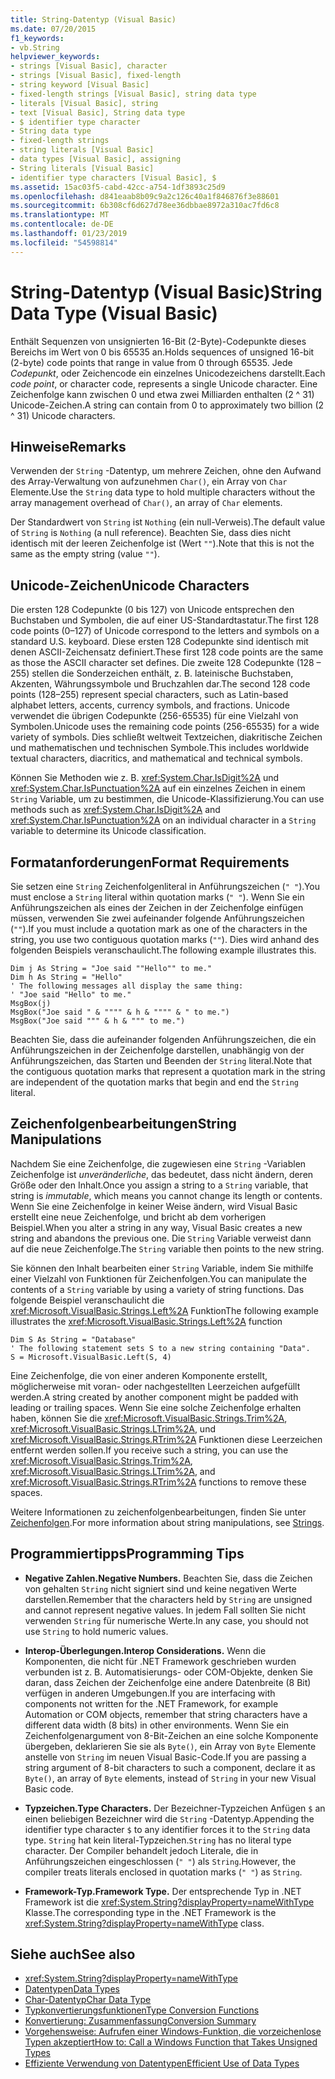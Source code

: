 ```yaml
---
title: String-Datentyp (Visual Basic)
ms.date: 07/20/2015
f1_keywords:
- vb.String
helpviewer_keywords:
- strings [Visual Basic], character
- strings [Visual Basic], fixed-length
- string keyword [Visual Basic]
- fixed-length strings [Visual Basic], string data type
- literals [Visual Basic], string
- text [Visual Basic], String data type
- $ identifier type character
- String data type
- fixed-length strings
- string literals [Visual Basic]
- data types [Visual Basic], assigning
- String literals [Visual Basic]
- identifier type characters [Visual Basic], $
ms.assetid: 15ac03f5-cabd-42cc-a754-1df3893c25d9
ms.openlocfilehash: d841eaab8b09c9a2c126c40a1f846876f3e88601
ms.sourcegitcommit: 6b308cf6d627d78ee36dbbae8972a310ac7fd6c8
ms.translationtype: MT
ms.contentlocale: de-DE
ms.lasthandoff: 01/23/2019
ms.locfileid: "54598814"
---
```

# <a name="string-data-type-visual-basic"></a><span data-ttu-id="b02c8-102">String-Datentyp (Visual Basic)</span><span class="sxs-lookup"><span data-stu-id="b02c8-102">String Data Type (Visual Basic)</span></span>
<span data-ttu-id="b02c8-103">Enthält Sequenzen von unsignierten 16-Bit (2-Byte)-Codepunkte dieses Bereichs im Wert von 0 bis 65535 an.</span><span class="sxs-lookup"><span data-stu-id="b02c8-103">Holds sequences of unsigned 16-bit (2-byte) code points that range in value from 0 through 65535.</span></span> <span data-ttu-id="b02c8-104">Jede *Codepunkt*, oder Zeichencode ein einzelnes Unicodezeichens darstellt.</span><span class="sxs-lookup"><span data-stu-id="b02c8-104">Each *code point*, or character code, represents a single Unicode character.</span></span> <span data-ttu-id="b02c8-105">Eine Zeichenfolge kann zwischen 0 und etwa zwei Milliarden enthalten (2 ^ 31) Unicode-Zeichen.</span><span class="sxs-lookup"><span data-stu-id="b02c8-105">A string can contain from 0 to approximately two billion (2 ^ 31) Unicode characters.</span></span>  
  
## <a name="remarks"></a><span data-ttu-id="b02c8-106">Hinweise</span><span class="sxs-lookup"><span data-stu-id="b02c8-106">Remarks</span></span>  
 <span data-ttu-id="b02c8-107">Verwenden der `String` -Datentyp, um mehrere Zeichen, ohne den Aufwand des Array-Verwaltung von aufzunehmen `Char()`, ein Array von `Char` Elemente.</span><span class="sxs-lookup"><span data-stu-id="b02c8-107">Use the `String` data type to hold multiple characters without the array management overhead of `Char()`, an array of `Char` elements.</span></span>  
  
 <span data-ttu-id="b02c8-108">Der Standardwert von `String` ist `Nothing` (ein null-Verweis).</span><span class="sxs-lookup"><span data-stu-id="b02c8-108">The default value of `String` is `Nothing` (a null reference).</span></span> <span data-ttu-id="b02c8-109">Beachten Sie, dass dies nicht identisch mit der leeren Zeichenfolge ist (Wert `""`).</span><span class="sxs-lookup"><span data-stu-id="b02c8-109">Note that this is not the same as the empty string (value `""`).</span></span>  
  
## <a name="unicode-characters"></a><span data-ttu-id="b02c8-110">Unicode-Zeichen</span><span class="sxs-lookup"><span data-stu-id="b02c8-110">Unicode Characters</span></span>  
 <span data-ttu-id="b02c8-111">Die ersten 128 Codepunkte (0 bis 127) von Unicode entsprechen den Buchstaben und Symbolen, die auf einer US-Standardtastatur.</span><span class="sxs-lookup"><span data-stu-id="b02c8-111">The first 128 code points (0–127) of Unicode correspond to the letters and symbols on a standard U.S. keyboard.</span></span> <span data-ttu-id="b02c8-112">Diese ersten 128 Codepunkte sind identisch mit denen ASCII-Zeichensatz definiert.</span><span class="sxs-lookup"><span data-stu-id="b02c8-112">These first 128 code points are the same as those the ASCII character set defines.</span></span> <span data-ttu-id="b02c8-113">Die zweite 128 Codepunkte (128 – 255) stellen die Sonderzeichen enthält, z. B. lateinische Buchstaben, Akzenten, Währungssymbole und Bruchzahlen dar.</span><span class="sxs-lookup"><span data-stu-id="b02c8-113">The second 128 code points (128–255) represent special characters, such as Latin-based alphabet letters, accents, currency symbols, and fractions.</span></span> <span data-ttu-id="b02c8-114">Unicode verwendet die übrigen Codepunkte (256-65535) für eine Vielzahl von Symbolen.</span><span class="sxs-lookup"><span data-stu-id="b02c8-114">Unicode uses the remaining code points (256-65535) for a wide variety of symbols.</span></span> <span data-ttu-id="b02c8-115">Dies schließt weltweit Textzeichen, diakritische Zeichen und mathematischen und technischen Symbole.</span><span class="sxs-lookup"><span data-stu-id="b02c8-115">This includes worldwide textual characters, diacritics, and mathematical and technical symbols.</span></span>  
  
 <span data-ttu-id="b02c8-116">Können Sie Methoden wie z. B. <xref:System.Char.IsDigit%2A> und <xref:System.Char.IsPunctuation%2A> auf ein einzelnes Zeichen in einem `String` Variable, um zu bestimmen, die Unicode-Klassifizierung.</span><span class="sxs-lookup"><span data-stu-id="b02c8-116">You can use methods such as <xref:System.Char.IsDigit%2A> and <xref:System.Char.IsPunctuation%2A> on an individual character in a `String` variable to determine its Unicode classification.</span></span>  
  
## <a name="format-requirements"></a><span data-ttu-id="b02c8-117">Formatanforderungen</span><span class="sxs-lookup"><span data-stu-id="b02c8-117">Format Requirements</span></span>  
 <span data-ttu-id="b02c8-118">Sie setzen eine `String` Zeichenfolgenliteral in Anführungszeichen (`" "`).</span><span class="sxs-lookup"><span data-stu-id="b02c8-118">You must enclose a `String` literal within quotation marks (`" "`).</span></span> <span data-ttu-id="b02c8-119">Wenn Sie ein Anführungszeichen als eines der Zeichen in der Zeichenfolge einfügen müssen, verwenden Sie zwei aufeinander folgende Anführungszeichen (`""`).</span><span class="sxs-lookup"><span data-stu-id="b02c8-119">If you must include a quotation mark as one of the characters in the string, you use two contiguous quotation marks (`""`).</span></span> <span data-ttu-id="b02c8-120">Dies wird anhand des folgenden Beispiels veranschaulicht.</span><span class="sxs-lookup"><span data-stu-id="b02c8-120">The following example illustrates this.</span></span>  
  
```  
Dim j As String = "Joe said ""Hello"" to me."  
Dim h As String = "Hello"  
' The following messages all display the same thing:  
' "Joe said "Hello" to me."  
MsgBox(j)  
MsgBox("Joe said " & """" & h & """" & " to me.")  
MsgBox("Joe said """ & h & """ to me.")  
```  
  
 <span data-ttu-id="b02c8-121">Beachten Sie, dass die aufeinander folgenden Anführungszeichen, die ein Anführungszeichen in der Zeichenfolge darstellen, unabhängig von der Anführungszeichen, das Starten und Beenden der `String` literal.</span><span class="sxs-lookup"><span data-stu-id="b02c8-121">Note that the contiguous quotation marks that represent a quotation mark in the string are independent of the quotation marks that begin and end the `String` literal.</span></span>  
  
## <a name="string-manipulations"></a><span data-ttu-id="b02c8-122">Zeichenfolgenbearbeitungen</span><span class="sxs-lookup"><span data-stu-id="b02c8-122">String Manipulations</span></span>  
 <span data-ttu-id="b02c8-123">Nachdem Sie eine Zeichenfolge, die zugewiesen eine `String` -Variablen Zeichenfolge ist *unveränderliche*, das bedeutet, dass nicht ändern, deren Größe oder den Inhalt.</span><span class="sxs-lookup"><span data-stu-id="b02c8-123">Once you assign a string to a `String` variable, that string is *immutable*, which means you cannot change its length or contents.</span></span> <span data-ttu-id="b02c8-124">Wenn Sie eine Zeichenfolge in keiner Weise ändern, wird Visual Basic erstellt eine neue Zeichenfolge, und bricht ab dem vorherigen Beispiel.</span><span class="sxs-lookup"><span data-stu-id="b02c8-124">When you alter a string in any way, Visual Basic creates a new string and abandons the previous one.</span></span> <span data-ttu-id="b02c8-125">Die `String` Variable verweist dann auf die neue Zeichenfolge.</span><span class="sxs-lookup"><span data-stu-id="b02c8-125">The `String` variable then points to the new string.</span></span>  
  
 <span data-ttu-id="b02c8-126">Sie können den Inhalt bearbeiten einer `String` Variable, indem Sie mithilfe einer Vielzahl von Funktionen für Zeichenfolgen.</span><span class="sxs-lookup"><span data-stu-id="b02c8-126">You can manipulate the contents of a `String` variable by using a variety of string functions.</span></span> <span data-ttu-id="b02c8-127">Das folgende Beispiel veranschaulicht die <xref:Microsoft.VisualBasic.Strings.Left%2A> Funktion</span><span class="sxs-lookup"><span data-stu-id="b02c8-127">The following example illustrates the <xref:Microsoft.VisualBasic.Strings.Left%2A> function</span></span>  
  
```  
Dim S As String = "Database"  
' The following statement sets S to a new string containing "Data".  
S = Microsoft.VisualBasic.Left(S, 4)  
```  
  
 <span data-ttu-id="b02c8-128">Eine Zeichenfolge, die von einer anderen Komponente erstellt, möglicherweise mit voran- oder nachgestellten Leerzeichen aufgefüllt werden.</span><span class="sxs-lookup"><span data-stu-id="b02c8-128">A string created by another component might be padded with leading or trailing spaces.</span></span> <span data-ttu-id="b02c8-129">Wenn Sie eine solche Zeichenfolge erhalten haben, können Sie die <xref:Microsoft.VisualBasic.Strings.Trim%2A>, <xref:Microsoft.VisualBasic.Strings.LTrim%2A>, und <xref:Microsoft.VisualBasic.Strings.RTrim%2A> Funktionen diese Leerzeichen entfernt werden sollen.</span><span class="sxs-lookup"><span data-stu-id="b02c8-129">If you receive such a string, you can use the <xref:Microsoft.VisualBasic.Strings.Trim%2A>, <xref:Microsoft.VisualBasic.Strings.LTrim%2A>, and <xref:Microsoft.VisualBasic.Strings.RTrim%2A> functions to remove these spaces.</span></span>  
  
 <span data-ttu-id="b02c8-130">Weitere Informationen zu zeichenfolgenbearbeitungen, finden Sie unter [Zeichenfolgen](../../../visual-basic/programming-guide/language-features/strings/index.md).</span><span class="sxs-lookup"><span data-stu-id="b02c8-130">For more information about string manipulations, see [Strings](../../../visual-basic/programming-guide/language-features/strings/index.md).</span></span>  
  
## <a name="programming-tips"></a><span data-ttu-id="b02c8-131">Programmiertipps</span><span class="sxs-lookup"><span data-stu-id="b02c8-131">Programming Tips</span></span>  
  
-   <span data-ttu-id="b02c8-132">**Negative Zahlen.**</span><span class="sxs-lookup"><span data-stu-id="b02c8-132">**Negative Numbers.**</span></span> <span data-ttu-id="b02c8-133">Beachten Sie, dass die Zeichen von gehalten `String` nicht signiert sind und keine negativen Werte darstellen.</span><span class="sxs-lookup"><span data-stu-id="b02c8-133">Remember that the characters held by `String` are unsigned and cannot represent negative values.</span></span> <span data-ttu-id="b02c8-134">In jedem Fall sollten Sie nicht verwenden `String` für numerische Werte.</span><span class="sxs-lookup"><span data-stu-id="b02c8-134">In any case, you should not use `String` to hold numeric values.</span></span>  
  
-   <span data-ttu-id="b02c8-135">**Interop-Überlegungen.**</span><span class="sxs-lookup"><span data-stu-id="b02c8-135">**Interop Considerations.**</span></span> <span data-ttu-id="b02c8-136">Wenn die Komponenten, die nicht für .NET Framework geschrieben wurden verbunden ist z. B. Automatisierungs- oder COM-Objekte, denken Sie daran, dass Zeichen der Zeichenfolge eine andere Datenbreite (8 Bit) verfügen in anderen Umgebungen.</span><span class="sxs-lookup"><span data-stu-id="b02c8-136">If you are interfacing with components not written for the .NET Framework, for example Automation or COM objects, remember that string characters have a different data width (8 bits) in other environments.</span></span> <span data-ttu-id="b02c8-137">Wenn Sie ein Zeichenfolgenargument von 8-Bit-Zeichen an eine solche Komponente übergeben, deklarieren Sie sie als `Byte()`, ein Array von `Byte` Elemente anstelle von `String` im neuen Visual Basic-Code.</span><span class="sxs-lookup"><span data-stu-id="b02c8-137">If you are passing a string argument of 8-bit characters to such a component, declare it as `Byte()`, an array of `Byte` elements, instead of `String` in your new Visual Basic code.</span></span>  
  
-   <span data-ttu-id="b02c8-138">**Typzeichen.**</span><span class="sxs-lookup"><span data-stu-id="b02c8-138">**Type Characters.**</span></span> <span data-ttu-id="b02c8-139">Der Bezeichner-Typzeichen Anfügen `$` an einen beliebigen Bezeichner wird die `String` -Datentyp.</span><span class="sxs-lookup"><span data-stu-id="b02c8-139">Appending the identifier type character `$` to any identifier forces it to the `String` data type.</span></span> <span data-ttu-id="b02c8-140">`String` hat kein literal-Typzeichen.</span><span class="sxs-lookup"><span data-stu-id="b02c8-140">`String` has no literal type character.</span></span> <span data-ttu-id="b02c8-141">Der Compiler behandelt jedoch Literale, die in Anführungszeichen eingeschlossen (`" "`) als `String`.</span><span class="sxs-lookup"><span data-stu-id="b02c8-141">However, the compiler treats literals enclosed in quotation marks (`" "`) as `String`.</span></span>  
  
-   <span data-ttu-id="b02c8-142">**Framework-Typ.**</span><span class="sxs-lookup"><span data-stu-id="b02c8-142">**Framework Type.**</span></span> <span data-ttu-id="b02c8-143">Der entsprechende Typ in .NET Framework ist die <xref:System.String?displayProperty=nameWithType> Klasse.</span><span class="sxs-lookup"><span data-stu-id="b02c8-143">The corresponding type in the .NET Framework is the <xref:System.String?displayProperty=nameWithType> class.</span></span>  
  
## <a name="see-also"></a><span data-ttu-id="b02c8-144">Siehe auch</span><span class="sxs-lookup"><span data-stu-id="b02c8-144">See also</span></span>
- <xref:System.String?displayProperty=nameWithType>
- [<span data-ttu-id="b02c8-145">Datentypen</span><span class="sxs-lookup"><span data-stu-id="b02c8-145">Data Types</span></span>](../../../visual-basic/language-reference/data-types/index.md)
- [<span data-ttu-id="b02c8-146">Char-Datentyp</span><span class="sxs-lookup"><span data-stu-id="b02c8-146">Char Data Type</span></span>](../../../visual-basic/language-reference/data-types/char-data-type.md)
- [<span data-ttu-id="b02c8-147">Typkonvertierungsfunktionen</span><span class="sxs-lookup"><span data-stu-id="b02c8-147">Type Conversion Functions</span></span>](../../../visual-basic/language-reference/functions/type-conversion-functions.md)
- [<span data-ttu-id="b02c8-148">Konvertierung: Zusammenfassung</span><span class="sxs-lookup"><span data-stu-id="b02c8-148">Conversion Summary</span></span>](../../../visual-basic/language-reference/keywords/conversion-summary.md)
- [<span data-ttu-id="b02c8-149">Vorgehensweise: Aufrufen einer Windows-Funktion, die vorzeichenlose Typen akzeptiert</span><span class="sxs-lookup"><span data-stu-id="b02c8-149">How to: Call a Windows Function that Takes Unsigned Types</span></span>](../../../visual-basic/programming-guide/com-interop/how-to-call-a-windows-function-that-takes-unsigned-types.md)
- [<span data-ttu-id="b02c8-150">Effiziente Verwendung von Datentypen</span><span class="sxs-lookup"><span data-stu-id="b02c8-150">Efficient Use of Data Types</span></span>](../../../visual-basic/programming-guide/language-features/data-types/efficient-use-of-data-types.md)
